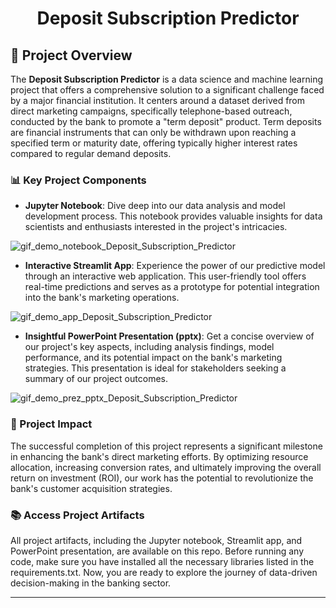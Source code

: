<div align="center">
  <h1>Deposit Subscription Predictor</h1>
</div>

## 🚀 Project Overview

The **Deposit Subscription Predictor** is a data science and machine learning project that offers a comprehensive solution to a significant challenge faced by a major financial institution. It centers around a dataset derived from direct marketing campaigns, specifically telephone-based outreach, conducted by the bank to promote a "term deposit" product. Term deposits are financial instruments that can only be withdrawn upon reaching a specified term or maturity date, offering typically higher interest rates compared to regular demand deposits.

### 📊 Key Project Components

- **Jupyter Notebook**: Dive deep into our data analysis and model development process. This notebook provides valuable insights for data scientists and enthusiasts interested in the project's intricacies.

![gif_demo_notebook_Deposit_Subscription_Predictor](https://github.com/TomHavy/MarketingOutcomePredict/assets/67765175/d4922216-b171-4587-b119-5a59761a3b7d)


- **Interactive Streamlit App**: Experience the power of our predictive model through an interactive web application. This user-friendly tool offers real-time predictions and serves as a prototype for potential integration into the bank's marketing operations.
  
![gif_demo_app_Deposit_Subscription_Predictor](https://github.com/TomHavy/MarketingOutcomePredict/assets/67765175/ed7e16d5-535e-45cd-b2ed-a9819ff78e7a)

- **Insightful PowerPoint Presentation (pptx)**: Get a concise overview of our project's key aspects, including analysis findings, model performance, and its potential impact on the bank's marketing strategies. This presentation is ideal for stakeholders seeking a summary of our project outcomes.

![gif_demo_prez_pptx_Deposit_Subscription_Predictor](https://github.com/TomHavy/MarketingOutcomePredict/assets/67765175/3c2a2126-7af4-4bd2-b533-b64e138be73c)


### 🌟 Project Impact

The successful completion of this project represents a significant milestone in enhancing the bank's direct marketing efforts. By optimizing resource allocation, increasing conversion rates, and ultimately improving the overall return on investment (ROI), our work has the potential to revolutionize the bank's customer acquisition strategies.

### 📚 Access Project Artifacts

All project artifacts, including the Jupyter notebook, Streamlit app, and PowerPoint presentation, are available on this repo. Before running any code, make sure you have installed all the necessary libraries listed in the requirements.txt. Now, you are ready to explore the journey of data-driven decision-making in the banking sector.

---